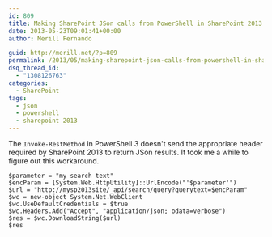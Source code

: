 ```yaml
---
id: 809
title: Making SharePoint JSon calls from PowerShell in SharePoint 2013
date: 2013-05-23T09:01:41+00:00
author: Merill Fernando

guid: http://merill.net/?p=809
permalink: /2013/05/making-sharepoint-json-calls-from-powershell-in-sharepoint-2013/
dsq_thread_id:
  - "1308126763"
categories:
  - SharePoint
tags:
  - json
  - powershell
  - sharepoint 2013
---
```

The `Invoke-RestMethod` in PowerShell 3 doesn't send the appropriate header required by SharePoint 2013 to return JSon results. It took me a while to figure out this workaround.

    $parameter = "my search text"
    $encParam = [System.Web.HttpUtility]::UrlEncode("'$parameter'")  
    $url = "http://mysp2013site/_api/search/query?querytext=$encParam"  
    $wc = new-object System.Net.WebClient  
    $wc.UseDefaultCredentials = $true  
    $wc.Headers.Add("Accept", "application/json; odata=verbose")  
    $res = $wc.DownloadString($url)  
    $res